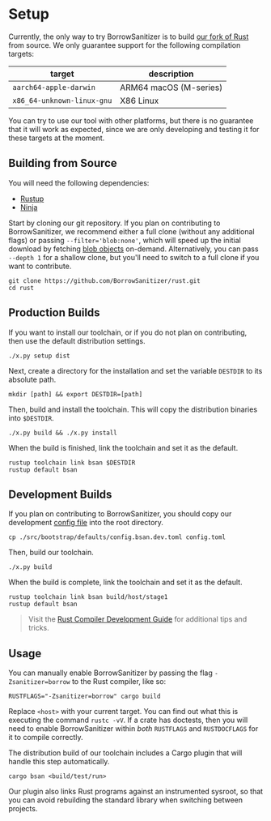 # Setup
Currently, the only way to try BorrowSanitizer is to build [our fork of Rust](https://github.com/BorrowSanitizer/rust) from source. 
We only guarantee support for the following compilation targets:

|         **target**        | **description** |
|-------------------------|---------------|
| `aarch64-apple-darwin` |   ARM64 macOS (M-series)   |
|  `x86_64-unknown-linux-gnu` |    X86 Linux    |

You can try to use our tool with other platforms, but there is no guarantee that it will work as expected, since we are only developing and testing it for these targets at the moment.

## Building from Source

You will need the following dependencies:
* [Rustup](https://www.rust-lang.org/tools/install)
* [Ninja](https://github.com/ninja-build/ninja/wiki/Pre-built-Ninja-packages)

Start by cloning our git repository. If you plan on contributing to BorrowSanitizer, we recommend either a full clone (without any additional flags) or passing `--filter='blob:none'`, which will speed up the initial download by fetching [blob objects](https://git-scm.com/book/en/v2/Git-Internals-Git-Objects) on-demand. Alternatively, you can pass `--depth 1` for a shallow clone, but you'll need to switch to a full clone if you want to contribute. 
```
git clone https://github.com/BorrowSanitizer/rust.git
cd rust
```

## Production Builds
If you want to install our toolchain, or if you do not plan on contributing, then use the default distribution settings.
```
./x.py setup dist
```
Next, create a directory for the installation and set the variable `DESTDIR` to its absolute path.
```
mkdir [path] && export DESTDIR=[path]
```
Then, build and install the toolchain. This will copy the distribution binaries into `$DESTDIR`.
```
./x.py build && ./x.py install
```
When the build is finished, link the toolchain and set it as the default. 
```
rustup toolchain link bsan $DESTDIR 
rustup default bsan
```

## Development Builds
If you plan on contributing to BorrowSanitizer, you should copy our development [config file](https://github.com/BorrowSanitizer/rust/blob/bsan/src/bootstrap/defaults/config.bsan.dev.toml) into the root directory.
```
cp ./src/bootstrap/defaults/config.bsan.dev.toml config.toml
```
Then, build our toolchain.
```
./x.py build
```
When the build is complete, link the toolchain and set it as the default. 
```
rustup toolchain link bsan build/host/stage1 
rustup default bsan
```
> Visit the [Rust Compiler Development Guide](https://rustc-dev-guide.rust-lang.org/building/how-to-build-and-run.html#how-to-build-and-run-the-compiler) for additional tips and tricks.

## Usage
You can manually enable BorrowSanitizer by passing the flag `-Zsanitizer=borrow` to the Rust compiler, like so: 
```
RUSTFLAGS="-Zsanitizer=borrow" cargo build
```
Replace `<host>` with your current target. You can find out what this is executing the command `rustc -vV`. If a crate has doctests, then you will need to enable BorrowSanitizer within *both* `RUSTFLAGS` and `RUSTDOCFLAGS` for it to compile correctly.

The distribution build of our toolchain includes a Cargo plugin that will handle this step automatically.
```
cargo bsan <build/test/run>
```
Our plugin also links Rust programs against an instrumented sysroot, so that you can avoid rebuilding the standard library when switching between projects.